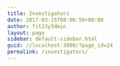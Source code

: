 ```yaml
---
title: Investigators
date: 2017-03-15T08:06:50+00:00
author: fit23y3dmin
layout: page
sidebar: default-sidebar.html
guid: //localhost:3000/?page_id=24
permalink: /investigators/
---
```

